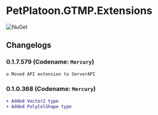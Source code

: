 # PetPlatoon.GTMP.Extensions

![NuGet](https://img.shields.io/nuget/v/PetPlatoon.GTMP.Extensions.svg)

## Changelogs
### 0.1.7.579 (Codename: `Mercury`)
```diff
o Moved API extension to ServerAPI
```
### 0.1.0.368 (Codename: `Mercury`)
```diff
+ Added Vector2 type
+ Added PolyColShape type
```